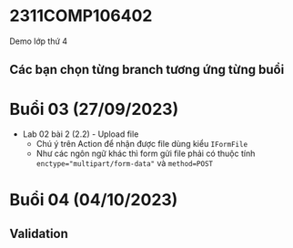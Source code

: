 # 2311COMP106402
Demo lớp thứ 4

## Các bạn chọn từng branch tương ứng từng buổi

# Buổi 03 (27/09/2023)
* Lab 02 bài 2 (2.2) - Upload file
	- Chú ý trên Action để nhận được file dùng kiểu ```IFormFile```
	- Như các ngôn ngữ khác thì form gửi file phải có thuộc tính ```enctype="multipart/form-data"``` và ```method=POST```

# Buổi 04 (04/10/2023)
## Validation
